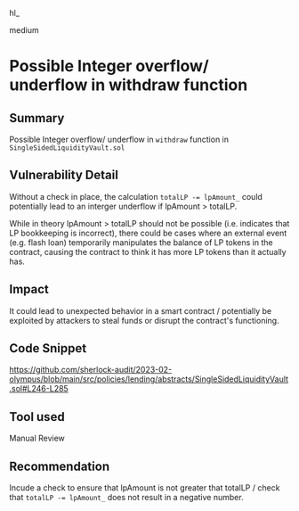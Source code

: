 hl_

medium

# Possible Integer overflow/ underflow in withdraw function

## Summary
Possible Integer overflow/ underflow in `withdraw` function in `SingleSidedLiquidityVault.sol`

## Vulnerability Detail
Without a check in place, the calculation `totalLP -= lpAmount_` could potentially lead to an interger underflow if lpAmount > totalLP. 

While in theory lpAmount > totalLP should not be possible (i.e. indicates that LP bookkeeping is incorrect), there could be cases where an external event (e.g. flash loan) temporarily manipulates the balance of LP tokens in the contract, causing the contract to think it has more LP tokens than it actually has. 

## Impact
It could lead to unexpected behavior in a smart contract / potentially be exploited by attackers to steal funds or disrupt the contract's functioning.

## Code Snippet
https://github.com/sherlock-audit/2023-02-olympus/blob/main/src/policies/lending/abstracts/SingleSidedLiquidityVault.sol#L246-L285

## Tool used
Manual Review

## Recommendation
Incude a check to ensure that lpAmount is not greater that totalLP / check that `totalLP -= lpAmount_` does not result in a negative number. 